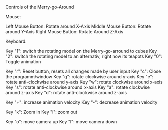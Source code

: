 Controls of the Merry-go-Around

Mouse:

Left Mouse Button: Rotate around X-Axis
Middle Mouse Button: Rotate around Y-Axis
Right Mouse Button: Rotate Around Z-Axis

Keyboard:

Key "1": switch the rotating model on the Merry-go-arround to cubes
Key "2": switch the rotating model to an alternativ, right now its teapots
Key "0": Toggle animation

Key "r": Reset button, resets all changes made by user input
Key "c": Close the programm/window
Key "q": rotate clockwise around y-axis
Key "e": rotate anti-clockwise around y-axis
Key "w": rotate clockwise around x-axis
Key "s": rotate anti-clockwise around x-axis
Key "a": rotate clockwise around z-axis
Key "d": rotate anti-clockwise around z-axis

Key "+": increase animation velocity
Key "-": decrease animation velocity

Key "k": Zoom in
Key "i": zoom out

Key "o": move camera up
Key "l": move camera down
